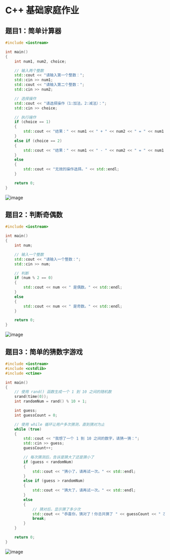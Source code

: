 # C++ 基础家庭作业

## 题目1：简单计算器

```cpp
#include <iostream>

int main()
{
    int num1, num2, choice;

    // 输入两个整数
    std::cout << "请输入第一个整数：";
    std::cin >> num1;
    std::cout << "请输入第二个整数：";
    std::cin >> num2;

    // 选择操作
    std::cout << "请选择操作（1:加法，2:减法）：";
    std::cin >> choice;

    // 执行操作
    if (choice == 1)
    {
        std::cout << "结果：" << num1 << " + " << num2 << " = " << num1 + num2 << std::endl;
    }
    else if (choice == 2)
    {
        std::cout << "结果：" << num1 << " - " << num2 << " = " << num1 - num2 << std::endl;
    }
    else
    {
        std::cout << "无效的操作选择。" << std::endl;
    }

    return 0;
}
```
![image](https://github.com/user-attachments/assets/c708be9c-d57f-4e00-b53c-2742d9d11227)


## 题目2：判断奇偶数

```cpp
#include <iostream>

int main()
{
    int num;

    // 输入一个整数
    std::cout << "请输入一个整数：";
    std::cin >> num;

    // 判断
    if (num % 2 == 0)
    {
        std::cout << num << " 是偶数。" << std::endl;
    }
    else
    {
        std::cout << num << " 是奇数。" << std::endl;
    }

    return 0;
}
```
![image](https://github.com/user-attachments/assets/48aa4eb9-b4d5-4dc8-9488-2ef84440c729)


## 题目3：简单的猜数字游戏

```cpp
#include <iostream>
#include <cstdlib>
#include <ctime>

int main()
{
    // 使用 rand() 函数生成一个 1 到 10 之间的随机数
    srand(time(0));
    int randomNum = rand() % 10 + 1;

    int guess;
    int guessCount = 0;

    // 使用 while 循环让用户多次猜测，直到猜对为止
    while (true)
    {
        std::cout << "我想了一个 1 到 10 之间的数字，请猜一猜：";
        std::cin >> guess;
        guessCount++;

        // 每次猜测后，告诉是猜大了还是猜小了
        if (guess < randomNum)
        {
            std::cout << "猜小了，请再试一次。" << std::endl;
        }
        else if (guess > randomNum)
        {
            std::cout << "猜大了，请再试一次。" << std::endl;
        }
        else
        {
            // 猜对后，显示猜了多少次
            std::cout << "恭喜你，猜对了！你总共猜了 " << guessCount << " 次。" << std::endl;
            break;
        }
    }

    return 0;
}
```
![image](https://github.com/user-attachments/assets/e3cb55c5-e250-451a-a90f-c54bb48e807a)
